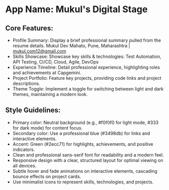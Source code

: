 # **App Name**: Mukul's Digital Stage

## Core Features:

- Profile Summary: Display a brief professional summary pulled from the resume details. Mukul Dev Mahato, Pune, Maharashtra | mukul.com12@gmail.com
- Skills Showcase: Showcase key skills & technologies: Test Automation, API Testing, CI/CD, Cloud, Agile, DevOps
- Experience Timeline: Detail professional experience, highlighting roles and achievements at Capgemini.
- Project Portfolio: Feature key projects, providing code links and project descriptions.
- Theme Toggle: Implement a toggle for switching between light and dark themes, maintaining a modern look.

## Style Guidelines:

- Primary color: Neutral background (e.g., #f0f0f0 for light mode, #333 for dark mode) for content focus.
- Secondary color: Use a professional blue (#3498db) for links and interactive elements.
- Accent: Green (#2ecc71) for highlights, achievements, and positive indicators.
- Clean and professional sans-serif font for readability and a modern feel.
- Responsive design with a clear, structured layout for optimal viewing on all devices.
- Subtle hover and fade animations on interactive elements, cascading bounce effects on project cards.
- Use minimalist icons to represent skills, technologies, and projects.